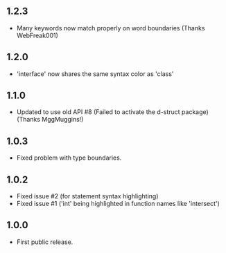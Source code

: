 ## 1.2.3
* Many keywords now match properly on word boundaries (Thanks WebFreak001)

## 1.2.0
* 'interface' now shares the same syntax color as 'class'

## 1.1.0
* Updated to use old API #8 (Failed to activate the d-struct package)
  (Thanks MggMuggins!)

## 1.0.3
* Fixed problem with type boundaries.

## 1.0.2
* Fixed issue #2 (for statement syntax highlighting)
* Fixed issue #1 ('int' being highlighted in function names like 'intersect')

## 1.0.0
* First public release.
